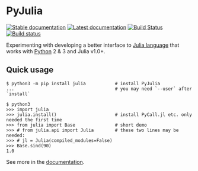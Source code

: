 PyJulia
=======

[![Stable documentation](https://img.shields.io/badge/docs-stable-blue.svg)](https://pyjulia.readthedocs.io/en/stable/)
[![Latest documentation](https://img.shields.io/badge/docs-latest-blue.svg)](https://pyjulia.readthedocs.io/en/latest/)
[![Build Status](https://travis-ci.org/JuliaPy/pyjulia.svg?branch=master)](https://travis-ci.org/JuliaPy/pyjulia)
[![Build status](https://ci.appveyor.com/api/projects/status/github/JuliaPy/pyjulia?svg=true)](https://ci.appveyor.com/project/Keno/pyjulia)

Experimenting with developing a better interface to [Julia language](https://julialang.org/) that works with [Python](https://www.python.org/) 2 & 3 and Julia v1.0+.

Quick usage
-----------

```console
$ python3 -m pip install julia           # install PyJulia
...                                      # you may need `--user` after `install`

$ python3
>>> import julia
>>> julia.install()                      # install PyCall.jl etc. only needed the first time
>>> from julia import Base               # short demo
>>> # from julia.api import Julia        # these two lines may be needed:
>>> # jl = Julia(compiled_modules=False)
>>> Base.sind(90)
1.0
```

See more in the [documentation](https://pyjulia.readthedocs.io).
